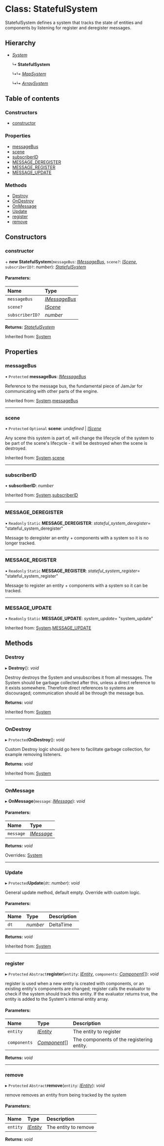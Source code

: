 # Class: StatefulSystem

StatefulSystem defines a system that tracks the state of entities and components by listening for register and
deregister messages.

## Hierarchy

* [*System*](system.md)

  ↳ **StatefulSystem**

  ↳↳ [*MapSystem*](mapsystem.md)

  ↳↳ [*ArraySystem*](arraysystem.md)

## Table of contents

### Constructors

- [constructor](statefulsystem.md#constructor)

### Properties

- [messageBus](statefulsystem.md#messagebus)
- [scene](statefulsystem.md#scene)
- [subscriberID](statefulsystem.md#subscriberid)
- [MESSAGE\_DEREGISTER](statefulsystem.md#message_deregister)
- [MESSAGE\_REGISTER](statefulsystem.md#message_register)
- [MESSAGE\_UPDATE](statefulsystem.md#message_update)

### Methods

- [Destroy](statefulsystem.md#destroy)
- [OnDestroy](statefulsystem.md#ondestroy)
- [OnMessage](statefulsystem.md#onmessage)
- [Update](statefulsystem.md#update)
- [register](statefulsystem.md#register)
- [remove](statefulsystem.md#remove)

## Constructors

### constructor

\+ **new StatefulSystem**(`messageBus`: [*IMessageBus*](../interfaces/imessagebus.md), `scene?`: [*IScene*](../interfaces/iscene.md), `subscriberID?`: *number*): [*StatefulSystem*](statefulsystem.md)

#### Parameters:

Name | Type |
:------ | :------ |
`messageBus` | [*IMessageBus*](../interfaces/imessagebus.md) |
`scene?` | [*IScene*](../interfaces/iscene.md) |
`subscriberID?` | *number* |

**Returns:** [*StatefulSystem*](statefulsystem.md)

Inherited from: [System](system.md)

## Properties

### messageBus

• `Protected` **messageBus**: [*IMessageBus*](../interfaces/imessagebus.md)

Reference to the message bus, the fundamental piece of JamJar
for communicating with other parts of the engine.

Inherited from: [System](system.md).[messageBus](system.md#messagebus)

___

### scene

• `Protected` `Optional` **scene**: *undefined* \| [*IScene*](../interfaces/iscene.md)

Any scene this system is part of, will change the lifecycle of the
system to be part of the scene's lifecycle - it will be destroyed
when the scene is destroyed.

Inherited from: [System](system.md).[scene](system.md#scene)

___

### subscriberID

• **subscriberID**: *number*

Inherited from: [System](system.md).[subscriberID](system.md#subscriberid)

___

### MESSAGE\_DEREGISTER

▪ `Readonly` `Static` **MESSAGE\_DEREGISTER**: *stateful_system_deregister*= "stateful\_system\_deregister"

Message to deregister an entity + components with a system so it is no longer tracked.

___

### MESSAGE\_REGISTER

▪ `Readonly` `Static` **MESSAGE\_REGISTER**: *stateful_system_register*= "stateful\_system\_register"

Message to register an entity + components with a system so it can be tracked.

___

### MESSAGE\_UPDATE

▪ `Readonly` `Static` **MESSAGE\_UPDATE**: *system_update*= "system\_update"

Inherited from: [System](system.md).[MESSAGE_UPDATE](system.md#message_update)

## Methods

### Destroy

▸ **Destroy**(): *void*

Destroy destroys the System and unsubscribes it from all messages.
The System should be garbage collected after this, unless a direct
reference to it exists somewhere. Therefore direct references to
systems are discouraged; communication should all be through the
message bus.

**Returns:** *void*

Inherited from: [System](system.md)

___

### OnDestroy

▸ `Protected`**OnDestroy**(): *void*

Custom Destroy logic should go here to facilitate garbage collection, for example
removing listeners.

**Returns:** *void*

Inherited from: [System](system.md)

___

### OnMessage

▸ **OnMessage**(`message`: [*IMessage*](../interfaces/imessage.md)): *void*

#### Parameters:

Name | Type |
:------ | :------ |
`message` | [*IMessage*](../interfaces/imessage.md) |

**Returns:** *void*

Overrides: [System](system.md)

___

### Update

▸ `Protected`**Update**(`dt`: *number*): *void*

General update method, default empty. Override with custom logic.

#### Parameters:

Name | Type | Description |
:------ | :------ | :------ |
`dt` | *number* | DeltaTime    |

**Returns:** *void*

Inherited from: [System](system.md)

___

### register

▸ `Protected` `Abstract`**register**(`entity`: [*IEntity*](../interfaces/ientity.md), `components`: [*Component*](component.md)[]): *void*

register is used when a new entity is created with components, or an existing
entity's components are changed; register calls the evaluator to check if the
system should track this entity. If the evaluator returns true, the entity
is added to the System's internal entity array.

#### Parameters:

Name | Type | Description |
:------ | :------ | :------ |
`entity` | [*IEntity*](../interfaces/ientity.md) | The entity to register   |
`components` | [*Component*](component.md)[] | The components of the registering entity.    |

**Returns:** *void*

___

### remove

▸ `Protected` `Abstract`**remove**(`entity`: [*IEntity*](../interfaces/ientity.md)): *void*

remove removes an entity from being tracked by the system

#### Parameters:

Name | Type | Description |
:------ | :------ | :------ |
`entity` | [*IEntity*](../interfaces/ientity.md) | The entity to remove    |

**Returns:** *void*
